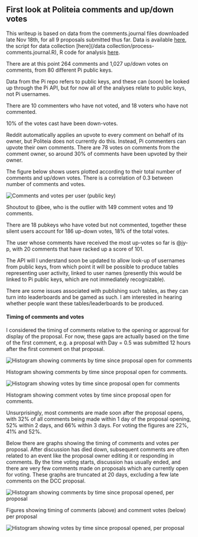 ## First look at Politeia comments and up/down votes

This writeup is based on data from the comments.journal files downloaded late Nov 18th, for all 9 proposals submitted thus far. Data is available [here](/data/), the script for data collection [here](/data collection/process-comments.journal.R), R code for analysis [here](/analysis/comments-analysis-2018-11-19.R).

There are at this point 264 comments and 1,027 up/down votes on comments, from 80 different Pi public keys. 

Data from the Pi repo refers to public keys, and these can (soon) be looked up through the Pi API, but for now all of the analyses relate to public keys, not Pi usernames.

There are 10 commenters who have not voted, and 18 voters who have not commented.

10% of the votes cast have been down-votes.

Reddit automatically applies an upvote to every comment on behalf of its owner, but Politeia does not currently do this. Instead, Pi commenters can upvote their own comments. There are 78 votes on comments from the comment owner, so around 30% of comments have been upvoted by their owner.

The figure below shows users plotted according to their total number of comments and up/down votes. There is a correlation of 0.3 between number of comments and votes. 

![Comments and votes per user (public key)](/img/comments-votes-per-pubkey.png)



Shoutout to @bee, who is the outlier with 149 comment votes and 19 comments. 

There are 18 pubkeys who have voted but not commented, together these silent users account for 186 up-down votes, 18% of the total votes.

The user whose comments have received the most up-votes so far is @jy-p, with 20 comments that have racked up a score of 101.

The API will I understand soon be updated to allow look-up of usernames from public keys, from which point it will be possible to produce tables representing user activity, linked to user names (presently this would be linked to Pi public keys, which are not immediately recognizable).

There are some issues associated with publishing such tables, as they can turn into leaderboards and be gamed as such. I am interested in hearing whether people want these tables/leaderboards to be produced.

#### Timing of comments and votes

I considered the timing of comments relative to the opening or approval for display of the proposal. For now, these gaps are actually based on the time of the first comment, e.g. a proposal with Day = 0.5 was submitted 12 hours after the first comment on that proposal.

![Histogram showing comments by time since proposal open for comments](/img/comments-by-day.png)

Histogram showing comments by time since proposal open for comments.

![Histogram showing votes by time since proposal open for comments](C:/Users/richa/Documents/GitHub/pi-research/analysis/img/votes-by-day.png)

Histogram showing comment votes by time since proposal open for comments.

Unsurprisingly, most comments are made soon after the proposal opens, with 32% of all comments being made within 1 day of the proposal opening, 52% within 2 days, and 66% within 3 days. For voting the figures are 22%, 41% and 52%.

Below there are graphs showing the timing of comments and votes per proposal. After discussion has died down, subsequent comments are often related to an event like the proposal owner editing it or responding in comments. By the time voting starts, discussion has usually ended, and there are very few comments made on proposals which are currently open for voting. These graphs are truncated at 20 days, excluding a few late comments on the DCC proposal.

![Histogram showing comments by time since proposal opened, per proposal](C:/Users/richa/Documents/GitHub/pi-research/analysis/img/comments-by-day-by-proposal.png)

Figures showing timing of comments (above) and comment votes (below) per proposal

![Histogram showing votes by time since proposal opened, per proposal](C:/Users/richa/Documents/GitHub/pi-research/analysis/img/votes-by-day-by-proposal.png)






